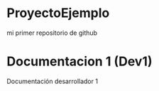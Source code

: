 # ProyectoEjemplo
mi primer repositorio de github

# Documentacion 1 (Dev1)
Documentación desarrollador 1
